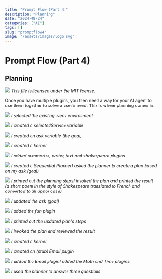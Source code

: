 ```yaml
---
title: "Prompt Flow (Part 4)"
description: "Planning"
date: "2024-08-24"
categories: ["AI"]
tags: []
slug: "promptflow4"
image: "/assets/images/logo.svg"
---
```


# Prompt Flow (Part 4)

## Planning

![](/assets/images/promptflow4/logo.svg)
*This file is licensed under the MIT license.*


Once you have multiple plugins, you then need a way for your AI agent to use them together to solve a user’s need. This is where planning comes in.

![](/assets/images/promptflow4/screenshot-2024-08-24-at-11.40.34am-1831x668.png)
*I selected the existing .venv environment*

![](/assets/images/promptflow4/screenshot-2024-08-24-at-11.42.05am-1831x727.png)
*I created a selectedService variable*

![](/assets/images/promptflow4/screenshot-2024-08-24-at-11.42.44am-1764x768.png)
*I created an ask variable (the goal)*

![](/assets/images/promptflow4/screenshot-2024-08-24-at-11.43.21am-1831x838.png)
*I created a kernel*

![](/assets/images/promptflow4/screenshot-2024-08-24-at-11.44.44am-1831x873.png)
*I added summarize, writer, text and shakespeare plugins*

![](/assets/images/promptflow4/screenshot-2024-08-24-at-11.47.21am-1831x672.png)
*I created a Sequential PlannerI asked the planner to create a plan based on my ask (goal)*

![](/assets/images/promptflow4/screenshot-2024-08-24-at-11.48.29am-1831x898.png)
*I printed out the planning stepsI invoked the plan and printed the result (a short poem in the style of Shakespeare translated to French and converted to all upper case)*

![](/assets/images/promptflow4/screenshot-2024-08-24-at-3.09.23pm-1831x324.png)
*I updated the ask (goal)*

![](/assets/images/promptflow4/screenshot-2024-08-24-at-3.09.58pm-1831x1051.png)
*I added the fun plugin*

![](/assets/images/promptflow4/screenshot-2024-08-24-at-3.10.32pm-1831x1119.png)
*I printed out the updated plan's steps*

![](/assets/images/promptflow4/screenshot-2024-08-24-at-3.11.06pm-1831x451.png)
*I invoked the plan and reviewed the result*

![](/assets/images/promptflow4/screenshot-2024-08-24-at-3.12.16pm-1831x1064.png)
*I created a kernel*

![](/assets/images/promptflow4/screenshot-2024-08-24-at-3.13.01pm-1831x1207.png)
*I created an (stub) Email plugin*

![](/assets/images/promptflow4/screenshot-2024-08-24-at-3.13.37pm-1831x711.png)
*I added the Email pluginI added the Math and Time plugins*

![](/assets/images/promptflow4/screenshot-2024-08-24-at-3.15.03pm-1831x1176.png)
*I used the planner to answer three questions*